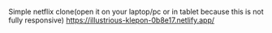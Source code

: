 Simple netflix clone(open it on your laptop/pc or in tablet because this is not fully responsive)
https://illustrious-klepon-0b8e17.netlify.app/
